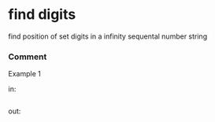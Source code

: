 <!-- ENGLISH -->
# find digits

find position of set digits in a infinity sequental number string


### Comment


Example 1

in:
```

```
out:
```

```